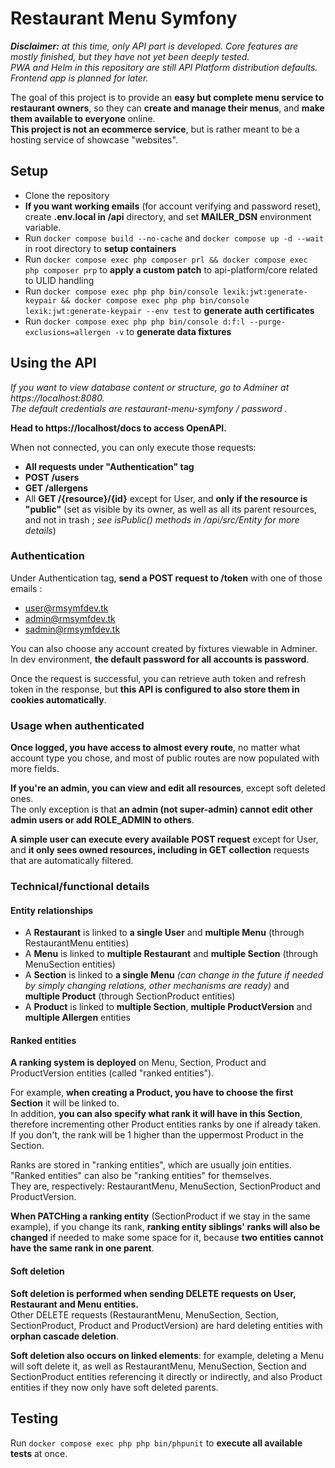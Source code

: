 # Restaurant Menu Symfony

***Disclaimer:** at this time, only API part is developed. Core features are mostly finished, but they have not yet been deeply tested.\
PWA and Helm in this repository are still API Platform distribution defaults. Frontend app is planned for later.*

The goal of this project is to provide an **easy but complete menu service to restaurant owners**, so they can **create and manage their menus**, and **make them available to everyone** online.<br>
**This project is not an ecommerce service**, but is rather meant to be a hosting service of showcase "websites".

## Setup

- Clone the repository
- **If you want working emails** (for account verifying and password reset), create **.env.local in /api** directory, and set **MAILER_DSN** environment variable.
- Run ```docker compose build --no-cache``` and ```docker compose up -d --wait``` in root directory to **setup containers**
- Run ```docker compose exec php composer prl && docker compose exec php composer prp``` to **apply a custom patch** to api-platform/core related to ULID handling 
- Run ```docker compose exec php php bin/console lexik:jwt:generate-keypair && docker compose exec php php bin/console lexik:jwt:generate-keypair --env test``` to **generate auth certificates**
- Run ```docker compose exec php php bin/console d:f:l --purge-exclusions=allergen -v``` to **generate data fixtures**

## Using the API

*If you want to view database content or structure, go to Adminer at https://localhost:8080.<br>
The default credentials are restaurant-menu-symfony / password .*

**Head to https://localhost/docs to access OpenAPI.**

When not connected, you can only execute those requests:
- **All requests under "Authentication" tag**
- **POST /users**
- **GET /allergens**
- All **GET /{resource}/{id}** except for User, and **only if the resource is "public"** (set as visible by its owner, as well as all its parent resources, and not in trash ; *see isPublic() methods in /api/src/Entity for more details*)

### Authentication

Under Authentication tag, **send a POST request to /token** with one of those emails :
   - user@rmsymfdev.tk
   - admin@rmsymfdev.tk
   - sadmin@rmsymfdev.tk

You can also choose any account created by fixtures viewable in Adminer.<br>
In dev environment, **the default password for all accounts is password**. 

Once the request is successful, you can retrieve auth token and refresh token in the response, but **this API is configured to also store them in cookies automatically**.

### Usage when authenticated

**Once logged, you have access to almost every route**, no matter what account type you chose, and most of public routes are now populated with more fields.

**If you're an admin, you can view and edit all resources**, except soft deleted ones.<br>
The only exception is that **an admin (not super-admin) cannot edit other admin users or add ROLE_ADMIN to others**.

**A simple user can execute every available POST request** except for User, and **it only sees owned resources, including in GET collection** requests that are automatically filtered.

### Technical/functional details

#### Entity relationships

- A **Restaurant** is linked to **a single User** and **multiple Menu** (through RestaurantMenu entities)
- A **Menu** is linked to **multiple Restaurant** and **multiple Section** (through MenuSection entities)
- A **Section** is linked to **a single Menu** *(can change in the future if needed by simply changing relations, other mechanisms are ready)* and **multiple Product** (through SectionProduct entities)
- A **Product** is linked to **multiple Section**, **multiple ProductVersion** and **multiple Allergen** entities

#### Ranked entities

**A ranking system is deployed** on Menu, Section, Product and ProductVersion entities (called "ranked entities").

For example, **when creating a Product, you have to choose the first Section** it will be linked to.<br>
In addition, **you can also specify what rank it will have in this Section**, therefore incrementing other Product entities ranks by one if already taken. If you don't, the rank will be 1 higher than the uppermost Product in the Section.

Ranks are stored in "ranking entities", which are usually join entities. "Ranked entities" can also be "ranking entities" for themselves.<br>
They are, respectively: RestaurantMenu, MenuSection, SectionProduct and ProductVersion.

**When PATCHing a ranking entity** (SectionProduct if we stay in the same example), if you change its rank, **ranking entity siblings' ranks will also be changed** if needed to make some space for it, because **two entities cannot have the same rank in one parent**.

#### Soft deletion

**Soft deletion is performed when sending DELETE requests on User, Restaurant and Menu entities.**<br>
Other DELETE requests (RestaurantMenu, MenuSection, Section, SectionProduct, Product and ProductVersion) are hard deleting entities with **orphan cascade deletion**.

**Soft deletion also occurs on linked elements**: for example, deleting a Menu will soft delete it, as well as RestaurantMenu, MenuSection, Section and SectionProduct entities referencing it directly or indirectly, and also Product entities if they now only have soft deleted parents.

## Testing

Run ```docker compose exec php php bin/phpunit``` to **execute all available tests** at once.
